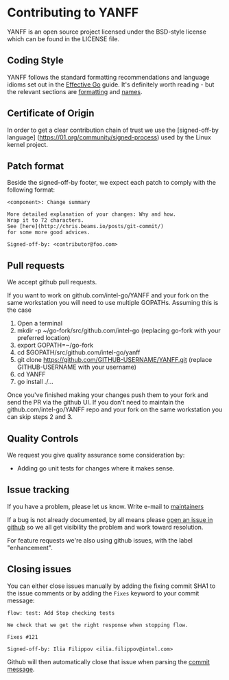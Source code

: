 # Contributing to YANFF

YANFF is an open source project licensed under the BSD-style license which can be found in the LICENSE file.

## Coding Style

YANFF follows the standard formatting recommendations and language idioms set out
in the [Effective Go](https://golang.org/doc/effective_go.html) guide. It's
definitely worth reading - but the relevant sections are
[formatting](https://golang.org/doc/effective_go.html#formatting)
and [names](https://golang.org/doc/effective_go.html#names).

## Certificate of Origin

In order to get a clear contribution chain of trust we use the [signed-off-by language] (https://01.org/community/signed-process)
used by the Linux kernel project.

## Patch format

Beside the signed-off-by footer, we expect each patch to comply with the following format:

```
<component>: Change summary

More detailed explanation of your changes: Why and how.
Wrap it to 72 characters.
See [here](http://chris.beams.io/posts/git-commit/)
for some more good advices.

Signed-off-by: <contributor@foo.com>
```

## Pull requests

We accept github pull requests.

If you want to work on github.com/intel-go/YANFF and your fork on the same workstation you will need to use multiple GOPATHs.  Assuming this is the case

1. Open a terminal
2. mkdir -p ~/go-fork/src/github.com/intel-go (replacing go-fork with your preferred location)
3. export GOPATH=~/go-fork
4. cd $GOPATH/src/github.com/intel-go/yanff
5. git clone https://github.com/GITHUB-USERNAME/YANFF.git (replace GITHUB-USERNAME with your username)
6. cd YANFF
7. go install ./...

Once you've finished making your changes push them to your fork and send the PR via the github UI.  If you don't need to maintain the github.com/intel-go/YANFF repo and your fork on the same workstation you can skip steps 2 and 3.

## Quality Controls

We request you give quality assurance some consideration by:
* Adding go unit tests for changes where it makes sense.

## Issue tracking

If you have a problem, please let us know. Write e-mail to [maintainers](areg.melik-adamyan@intel.com)

If a bug is not already documented, by all means please [open an
issue in github](https://github.com/intel-go/YANFF/issues/new) so we all get visibility
the problem and work toward resolution.

For feature requests we're also using github issues, with the label
"enhancement".

## Closing issues

You can either close issues manually by adding the fixing commit SHA1 to the issue
comments or by adding the `Fixes` keyword to your commit message:

```
flow: test: Add Stop checking tests

We check that we get the right response when stopping flow.

Fixes #121

Signed-off-by: Ilia Filippov <ilia.filippov@intel.com>
```

Github will then automatically close that issue when parsing the
[commit message](https://help.github.com/articles/closing-issues-via-commit-messages/).
